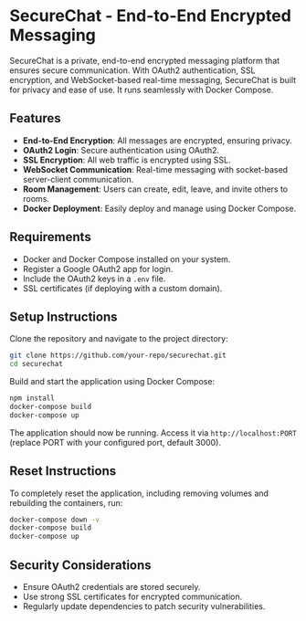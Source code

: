 # SecureChat - End-to-End Encrypted Messaging

SecureChat is a private, end-to-end encrypted messaging platform that ensures secure communication. With OAuth2 authentication, SSL encryption, and WebSocket-based real-time messaging, SecureChat is built for privacy and ease of use. It runs seamlessly with Docker Compose.

## Features

- **End-to-End Encryption**: All messages are encrypted, ensuring privacy.
- **OAuth2 Login**: Secure authentication using OAuth2.
- **SSL Encryption**: All web traffic is encrypted using SSL.
- **WebSocket Communication**: Real-time messaging with socket-based server-client communication.
- **Room Management**: Users can create, edit, leave, and invite others to rooms.
- **Docker Deployment**: Easily deploy and manage using Docker Compose.

## Requirements

- Docker and Docker Compose installed on your system.
- Register a Google OAuth2 app for login.
- Include the OAuth2 keys in a `.env` file.
- SSL certificates (if deploying with a custom domain).

## Setup Instructions

Clone the repository and navigate to the project directory:

```sh
git clone https://github.com/your-repo/securechat.git
cd securechat
```

Build and start the application using Docker Compose:

```sh
npm install
docker-compose build
docker-compose up
```

The application should now be running. Access it via `http://localhost:PORT` (replace PORT with your configured port, default 3000).

## Reset Instructions

To completely reset the application, including removing volumes and rebuilding the containers, run:

```sh
docker-compose down -v
docker-compose build
docker-compose up
```

## Security Considerations

- Ensure OAuth2 credentials are stored securely.
- Use strong SSL certificates for encrypted communication.
- Regularly update dependencies to patch security vulnerabilities.
